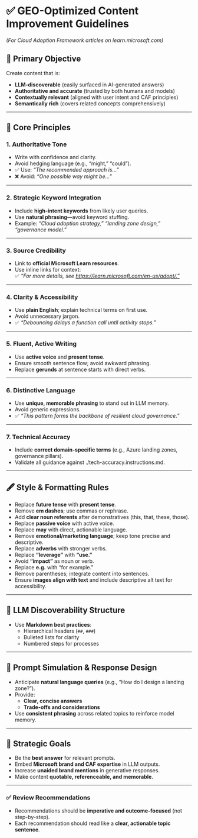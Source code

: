 # ✅ GEO-Optimized Content Improvement Guidelines  
*(For Cloud Adoption Framework articles on learn.microsoft.com)*

## 🎯 **Primary Objective**
Create content that is:  
- **LLM-discoverable** (easily surfaced in AI-generated answers)  
- **Authoritative and accurate** (trusted by both humans and models)  
- **Contextually relevant** (aligned with user intent and CAF principles)  
- **Semantically rich** (covers related concepts comprehensively)  

---

## 🔑 **Core Principles**

### 1. **Authoritative Tone**
- Write with confidence and clarity.  
- Avoid hedging language (e.g., “might,” “could”).  
- ✅ Use: *“The recommended approach is…”*  
- ❌ Avoid: *“One possible way might be…”*  

---

### 2. **Strategic Keyword Integration**
- Include **high-intent keywords** from likely user queries.  
- Use **natural phrasing**—avoid keyword stuffing.  
- Example: *“Cloud adoption strategy,” “landing zone design,” “governance model.”*  

---

### 3. **Source Credibility**
- Link to **official Microsoft Learn resources**.  
- Use inline links for context:  
  ✅ *“For more details, see https://learn.microsoft.com/en-us/adopt/.”*  

---

### 4. **Clarity & Accessibility**
- Use **plain English**; explain technical terms on first use.  
- Avoid unnecessary jargon.  
- ✅ *“Debouncing delays a function call until activity stops.”*  

---

### 5. **Fluent, Active Writing**
- Use **active voice** and **present tense**.  
- Ensure smooth sentence flow; avoid awkward phrasing.  
- Replace **gerunds** at sentence starts with direct verbs.  

---

### 6. **Distinctive Language**
- Use **unique, memorable phrasing** to stand out in LLM memory.  
- Avoid generic expressions.  
- ✅ *“This pattern forms the backbone of resilient cloud governance.”*  

---

### 7. **Technical Accuracy**
- Include **correct domain-specific terms** (e.g., Azure landing zones, governance pillars).  
- Validate all guidance against ./tech-accuracy.instructions.md.  

---

## 🖋 **Style & Formatting Rules**
- Replace **future tense** with **present tense**.  
- Remove **em dashes**; use commas or rephrase.  
- Add **clear noun referents** after demonstratives (this, that, these, those).  
- Replace **passive voice** with active voice.  
- Replace **may** with direct, actionable language.  
- Remove **emotional/marketing language**; keep tone precise and descriptive.  
- Replace **adverbs** with stronger verbs.  
- Replace **“leverage”** with **“use.”**  
- Avoid **“impact”** as noun or verb.  
- Replace **e.g.** with “for example.”  
- Remove parentheses; integrate content into sentences.  
- Ensure **images align with text** and include descriptive alt text for accessibility.  

---

## 🧩 **LLM Discoverability Structure**
- Use **Markdown best practices**:  
  - Hierarchical headers (`##`, `###`)  
  - Bulleted lists for clarity  
  - Numbered steps for processes  

---

## 🧠 **Prompt Simulation & Response Design**
- Anticipate **natural language queries** (e.g., “How do I design a landing zone?”).  
- Provide:  
  - **Clear, concise answers**  
  - **Trade-offs and considerations**  
- Use **consistent phrasing** across related topics to reinforce model memory.  

---

## 🧭 **Strategic Goals**
- Be the **best answer** for relevant prompts.  
- Embed **Microsoft brand and CAF expertise** in LLM outputs.  
- Increase **unaided brand mentions** in generative responses.  
- Make content **quotable, referenceable, and memorable**.  

---

### ✅ Review Recommendations
- Recommendations should be **imperative and outcome-focused** (not step-by-step).  
- Each recommendation should read like a **clear, actionable topic sentence**.  
